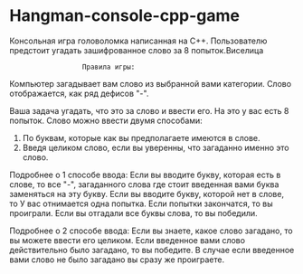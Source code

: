 # Hangman-console-cpp-game
Консольная игра головоломка написанная на С++. Пользователю предстоит угадать зашифрованное слово за 8 попыток.Виселица

                      Правила игры:
Компьютер загадывает вам слово из выбранной вами категории.
Слово отображается, как ряд дефисов "-".

Ваша задача угадать, что это за слово и ввести его.
На это у вас есть 8 попыток.
Слово можно ввести двумя способами:
1. По буквам, которые как вы предполагаете имеются в слове.
2. Введя целиком слово, если вы уверенны, что загаданно именно это слово.

Подробнее о 1 способе ввода:
Если вы вводите букву, которая есть в слове, то все "-", загаданного слова где стоит
введенная вами буква заменяться на эту букву.
Если вы вводите букву, которой нет в слове, то У вас отнимается одна попытка.
Если попытки закончатся, то вы проиграли.
Если вы отгадали все буквы слова, то вы победили.

Подробнее о 2 способе ввода:
Если вы знаете, какое слово загадано, то вы можете ввести его целиком.
Если введенное вами слово действительно было загадано, то вы победите.
В случае если введенное вами слово не было загадано вы сразу же проиграете.

